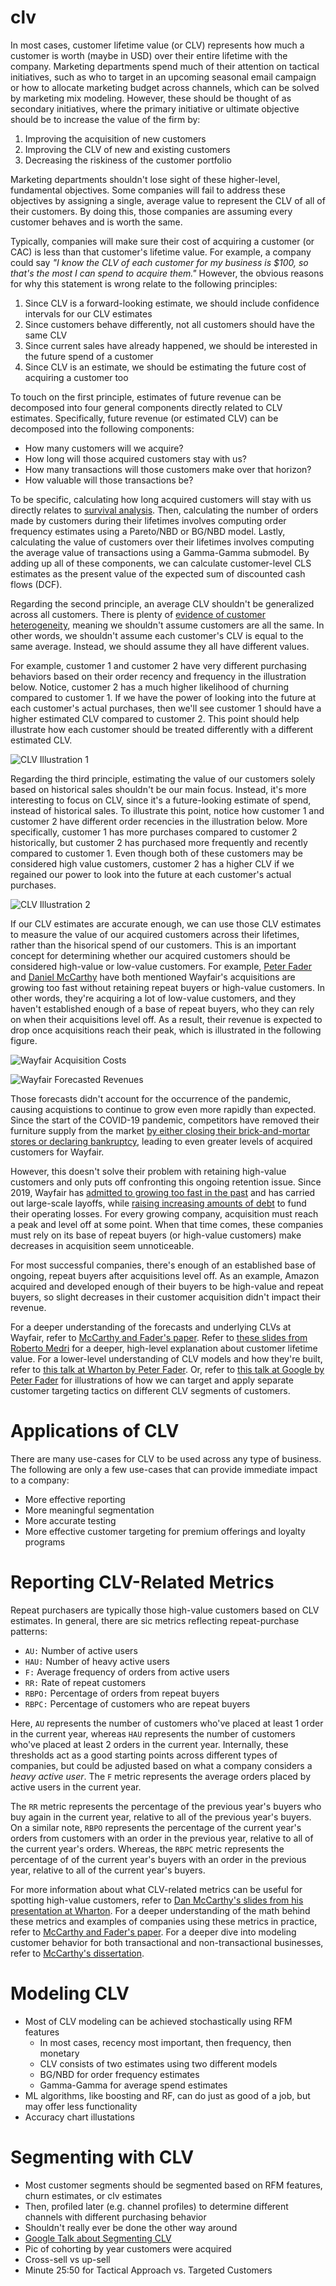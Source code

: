 # clv

In most cases, customer lifetime value (or CLV) represents how much a customer is worth (maybe in USD) over their entire lifetime with the company. Marketing departments spend much of their attention on tactical initiatives, such as who to target in an upcoming seasonal email campaign or how to allocate marketing budget across channels, which can be solved by marketing mix modeling. However, these should be thought of as secondary initiatives, where the primary initiative or ultimate objective should be to increase the value of the firm by:
1. Improving the acquisition of new customers
2. Improving the CLV of new and existing customers
3. Decreasing the riskiness of the customer portfolio

Marketing departments shouldn't lose sight of these higher-level, fundamental objectives. Some companies will fail to address these objectives by assigning a single, average value to represent the CLV of all of their customers. By doing this, those companies are assuming every customer behaves and is worth the same.

Typically, companies will make sure their cost of acquiring a customer (or CAC) is less than that customer's lifetime value. For example, a company could say *"I know the CLV of each customer for my business is $100, so that's the most I can spend to acquire them."* However, the obvious reasons for why this statement is wrong relate to the following principles:
1. Since CLV is a forward-looking estimate, we should include confidence intervals for our CLV estimates
2. Since customers behave differently, not all customers should have the same CLV
3. Since current sales have already happened, we should be interested in the future spend of a customer
4. Since CLV is an estimate, we should be estimating the future cost of acquiring a customer too

To touch on the first principle, estimates of future revenue can be decomposed into four general components directly related to CLV estimates. Specifically, future revenue (or estimated CLV) can be decomposed into the following components:
- How many customers will we acquire?
- How long will those acquired customers stay with us?
- How many transactions will those customers make over that horizon?
- How valuable will those transactions be?

To be specific, calculating how long acquired customers will stay with us directly relates to [survival analysis](https://lifelines.readthedocs.io/en/latest/Survival%20Analysis%20intro.html). Then, calculating the number of orders made by customers during their lifetimes involves computing order frequency estimates using a Pareto/NBD or BG/NBD model. Lastly, calculating the value of customers over their lifetimes involves computing the average value of transactions using a Gamma-Gamma submodel. By adding up all of these components, we can calculate customer-level CLS estimates as the present value of the expected sum of discounted cash flows (DCF).

Regarding the second principle, an average CLV shouldn't be generalized across all customers. There is plenty of [evidence of customer heterogeneity](http://brucehardie.com/papers/022/fader_hardie_mksc_10.pdf), meaning we shouldn't assume customers are all the same. In other words, we shouldn't assume each customer's CLV is equal to the same average. Instead, we should assume they all have different values.

For example, customer 1 and customer 2 have very different purchasing behaviors based on their order recency and frequency in the illustration below. Notice, customer 2 has a much higher likelihood of churning compared to customer 1. If we have the power of looking into the future at each customer's actual purchases, then we'll see customer 1 should have a higher estimated CLV compared to customer 2. This point should help illustrate how each customer should be treated differently with a different estimated CLV.

![CLV Illustration 1](https://raw.githubusercontent.com/dkharazi/customer-centricity/main/clv1.svg)

Regarding the third principle, estimating the value of our customers solely based on historical sales shouldn't be our main focus. Instead, it's more interesting to focus on CLV, since it's a future-looking estimate of spend, instead of historical sales. To illustrate this point, notice how customer 1 and customer 2 have different order recencies in the illustration below. More specifically, customer 1 has more purchases compared to customer 2 historically, but customer 2 has purchased more frequently and recently compared to customer 1. Even though both of these customers may be considered high value customers, customer 2 has a higher CLV if we regained our power to look into the future at each customer's actual purchases.

![CLV Illustration 2](https://raw.githubusercontent.com/dkharazi/customer-centricity/main/clv2.svg)

If our CLV estimates are accurate enough, we can use those CLV estimates to measure the value of our acquired customers across their lifetimes, rather than the hisorical spend of our customers. This is an important concept for determining whether our acquired customers should be considered high-value or low-value customers. For example, [Peter Fader](https://www.youtube.com/watch?v=0iLQCNYdNb4&ab_channel=TalksatGoogle) and [Daniel McCarthy](https://twitter.com/d_mccar/status/1376564874713702408) have both mentioned Wayfair's acquisitions are growing too fast without retaining repeat buyers or high-value customers. In other words, they're acquiring a lot of low-value customers, and they haven't established enough of a base of repeat buyers, who they can rely on when their acquisitions level off. As a result, their revenue is expected to drop once acquisitions reach their peak, which is illustrated in the following figure.

![Wayfair Acquisition Costs](https://raw.githubusercontent.com/dkharazi/customer-centricity/main/clv3.png)

![Wayfair Forecasted Revenues](https://raw.githubusercontent.com/dkharazi/customer-centricity/main/clv4.png)

Those forecasts didn't account for the occurrence of the pandemic, causing acquistions to continue to grow even more rapidly than expected. Since the start of the COVID-19 pandemic, competitors have removed their furniture supply from the market [by either closing their brick-and-mortar stores or declaring bankruptcy](https://www.cnbc.com/2020/04/06/wayfair-shares-surge-37percent-as-coronavirus-drives-sales-of-office-furniture.html), leading to even greater levels of acquired customers for Wayfair.

However, this doesn't solve their problem with retaining high-value customers and only puts off confronting this ongoing retention issue. Since 2019, Wayfair has [admitted to growing too fast in the past](https://www.bostonglobe.com/2020/02/28/business/wayfair-stock-takes-another-hit-amid-sales-slowdown/) and has carried out large-scale layoffs, while [raising increasing amounts of debt](https://chainstoreage.com/analysis-wayfair-has-failed-turn-over-new-leaf-net-loss-continues-rise) to fund their operating losses. For every growing company, acquisition must reach a peak and level off at some point. When that time comes, these companies must rely on its base of repeat buyers (or high-value customers) make decreases in acquisition seem unnoticeable.

For most successful companies, there's enough of an established base of ongoing, repeat buyers after acquisitions level off. As an example, Amazon acquired and developed enough of their buyers to be high-value and repeat buyers, so slight decreases in their customer acquisition didn't impact their revenue.

For a deeper understanding of the forecasts and underlying CLVs at Wayfair, refer to [McCarthy and Fader's paper](https://deliverypdf.ssrn.com/delivery.php?ID=217116104122089025069125121097076103121046070053091056099116021109091027113116024081057056103059050003021087120021001116093091000085032086058068011118113065000099106025080050118126124103092083099108005018031018083106115029070123004010092120067092069115&EXT=pdf&INDEX=TRUE). Refer to [these slides from Roberto Medri](http://cdn.oreillystatic.com/en/assets/1/event/85/Case%20Study_%20What_s%20a%20Customer%20Worth_%20Presentation.pdf) for a deeper, high-level explanation about customer lifetime value. For a lower-level understanding of CLV models and how they're built, refer to [this talk at Wharton by Peter Fader](https://www.youtube.com/watch?v=guj2gVEEx4s&ab_channel=FirstMarkCapital). Or, refer to [this talk at Google by Peter Fader](https://www.youtube.com/watch?v=0iLQCNYdNb4&ab_channel=TalksatGoogle) for illustrations of how we can target and apply separate customer targeting tactics on different CLV segments of customers.

# Applications of CLV

There are many use-cases for CLV to be used across any type of business. The following are only a few use-cases that can provide immediate impact to a company:
- More effective reporting
- More meaningful segmentation
- More accurate testing
- More effective customer targeting for premium offerings and loyalty programs

# Reporting CLV-Related Metrics

Repeat purchasers are typically those high-value customers based on CLV estimates. In general, there are sic metrics reflecting repeat-purchase patterns:
- `AU:` Number of active users
- `HAU:` Number of heavy active users
- `F:` Average frequency of orders from active users
- `RR:` Rate of repeat customers
- `RBPO:` Percentage of orders from repeat buyers
- `RBPC:` Percentage of customers who are repeat buyers

Here, `AU` represents the number of customers who've placed at least 1 order in the current year, whereas `HAU` represents the number of customers who've placed at least 2 orders in the current year. Internally, these thresholds act as a good starting points across different types of companies, but could be adjusted based on what a company considers a *heavy active user*. The `F` metric represents the average orders placed by active users in the current year.

The `RR` metric represents the percentage of the previous year's buyers who buy again in the current year, relative to all of the previous year's buyers. On a similar note, `RBPO` represents the percentage of the current year's orders from customers with an order in the previous year, relative to all of the current year's orders. Whereas, the `RBPC` metric represents the percentage of of the current year's buyers with an order in the previous year, relative to all of the current year's buyers.

For more information about what CLV-related metrics can be useful for spotting high-value customers, refer to [Dan McCarthy's slides from his presentation at Wharton](https://scientistcafe.com/CIRUG/2017_07_24ASA_TalkDanMcCarthy.pdf). For a deeper understanding of the math behind these metrics and examples of companies using these metrics in practice, refer to [McCarthy and Fader's paper](https://deliverypdf.ssrn.com/delivery.php?ID=217116104122089025069125121097076103121046070053091056099116021109091027113116024081057056103059050003021087120021001116093091000085032086058068011118113065000099106025080050118126124103092083099108005018031018083106115029070123004010092120067092069115&EXT=pdf&INDEX=TRUE). For a deeper dive into modeling customer behavior for both transactional and non-transactional businesses, refer to [McCarthy's dissertation](https://repository.upenn.edu/cgi/viewcontent.cgi?article=4247&context=edissertations).

# Modeling CLV

- Most of CLV modeling can be achieved stochastically using RFM features
  - In most cases, recency most important, then frequency, then monetary
  - CLV consists of two estimates using two different models
  - BG/NBD for order frequency estimates
  - Gamma-Gamma for average spend estimates
- ML algorithms, like boosting and RF, can do just as good of a job, but may offer less functionality
- Accuracy chart illustations

# Segmenting with CLV

- Most customer segments should be segmented based on RFM features, churn estimates, or clv estimates
- Then, profiled later (e.g. channel profiles) to determine different channels with different purchasing behavior
- Shouldn't really ever be done the other way around
- [Google Talk about Segmenting CLV](https://www.youtube.com/watch?v=0iLQCNYdNb4&ab_channel=TalksatGoogle)
- Pic of cohorting by year customers were acquired
- Cross-sell vs up-sell
- Minute 25:50 for Tactical Approach vs. Targeted Customers
